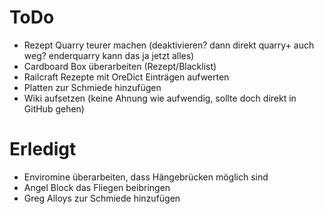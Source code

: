 # ToDo
* Rezept Quarry teurer machen (deaktivieren? dann direkt quarry+ auch weg? enderquarry kann das ja jetzt alles)
* Cardboard Box überarbeiten (Rezept/Blacklist)
* Railcraft Rezepte mit OreDict Einträgen aufwerten
* Platten zur Schmiede hinzufügen
* Wiki aufsetzen (keine Ahnung wie aufwendig, sollte doch direkt in GitHub gehen)

# Erledigt
* Enviromine überarbeiten, dass Hängebrücken möglich sind
* Angel Block das Fliegen beibringen
* Greg Alloys zur Schmiede hinzufügen
